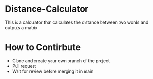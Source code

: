 # Distance-Calculator

This is a calculator that calculates the distance between two words and outputs a matrix

# How to Contirbute
- Clone and create your own branch of the project
- Pull request
- Wait for review before merging it in main
